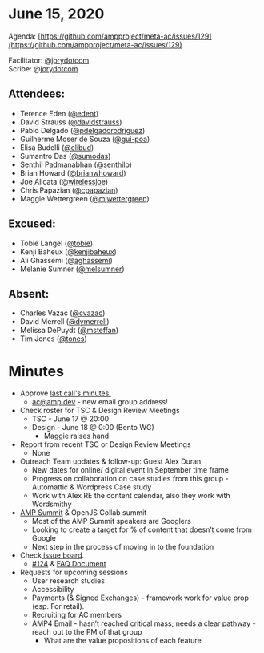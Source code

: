 # **June 15, 2020**

Agenda: [https://github.com/ampproject/meta-ac/issues/129](https://github.com/ampproject/meta-ac/issues/129)

Facilitator: [@jorydotcom][jorydotcom]  
Scribe: [@jorydotcom][jorydotcom]

## **Attendees:**

*   Terence Eden ([@edent][edent])
*   David Strauss ([@davidstrauss][davidstrauss])
*   Pablo Delgado ([@pdelgadorodriguez][pdelgadorodriguez])
*   Guilherme Moser de Souza ([@gui-poa][gui-poa])
*   Elisa Budelli ([@elibud][elibud])
*   Sumantro Das ([@sumodas][sumodas])
*   Senthil Padmanabhan ([@senthilp][senthilp])
*   Brian Howard ([@brianwhoward][brianwhoward])
*   Joe Alicata ([@wirelessjoe][wirelessjoe])
*   Chris Papazian ([@cpapazian][cpapazian])
*   Maggie Wettergreen ([@mjwettergreen][mjwettergreen])

## **Excused:**

*   Tobie Langel ([@tobie][tobie])
*   Kenji Baheux ([@kenjibaheux][kenjibaheux])
*   Ali Ghassemi ([@aghassemi][aghassemi])
*   Melanie Sumner ([@melsumner][melsumner])

## **Absent:**

*   Charles Vazac ([@cvazac][cvazac])
*   David Merrell ([@dymerrell][dymerrell])
*   Melissa DePuydt ([@msteffan][msteffan])
*   Tim Jones ([@tones][tones])

# **Minutes**

*   Approve [last call's minutes.](https://github.com/ampproject/meta-ac/pull/130)
    *   ac@amp.dev - new email group address!
*   Check roster for TSC & Design Review Meetings
    *   TSC - June 17 @ 20:00
    *   Design - June 18 @ 0:00 (Bento WG)
        *   Maggie raises hand
*   Report from recent TSC or Design Review Meetings
    *   None
*   Outreach Team updates & follow-up: Guest Alex Duran
    *   New dates for online/ digital event in September time frame 
    *   Progress on collaboration on case studies from this group - Automattic & Wordpress Case study
    *   Work with Alex RE the content calendar, also they work with Wordsmithy
*   [AMP Summit](https://docs.google.com/spreadsheets/d/1GY9qNrjxM6Ro-jFSGscL11sKQA46msRMdSrQMhTL8K0/edit#gid=461228868) & OpenJS Collab summit
    *   Most of the AMP Summit speakers are Googlers
    *   Looking to create a target for % of content that doesn’t come from Google
    *   Next step in the process of moving in to the foundation
*   Check[ issue board](https://github.com/ampproject/meta-ac/projects/2).
    *   [#124](https://github.com/ampproject/meta-ac/issues/124) & [FAQ Document](https://docs.google.com/document/d/15SBggPGOT-qIVJ7fl3yqGtLrY26lTJT3NQlgeqdfnhQ/edit?ts=5edfc7f5)
*   Requests for upcoming sessions
    *   User research studies
    *   Accessibility 
    *   Payments (& Signed Exchanges) - framework work for value prop (esp. For retail). 
    *   Recruiting for AC members 
    *   AMP4 Email - hasn’t reached critical mass; needs a clear pathway - reach out to the PM of that group 
        *   What are the value propositions of each feature

[tobie]: https://github.com/tobie
[wirelessjoe]: https://github.com/wirelessjoe
[cvazac]: https://github.com/cvazac
[gui-poa]: https://github.com/gui-poa
[levidurfee]: https://github.com/levidurfee
[sumodas]: https://github.com/sumodas
[edent]: https://github.com/edent
[senthilp]: https://github.com/senthilp
[tones]: https://github.com/tones
[kenjibaheux]: https://github.com/kenjibaheux
[elibud]: https://github.com/elibud
[pdelgadorodriguez]: https://github.com/pdelgadorodriguez
[dymerrell]: https://github.com/dymerrell
[mjwettergreen]: https://github.com/mjwettergreen
[melsumner]: https://github.com/melsumner
[msteffan]: https://github.com/msteffan
[TedShuter]: https://github.com/TedShuter
[aghassemi]: https://github.com/aghassemi
[jorydotcom]: https://github.com/jorydotcom
[brianwhoward]: https://github.com/brianwhoward
[nainar]: https://github.com/nainar
[DavidStrauss]: https://github.com/DavidStrauss
[cpapazian]: https://github.com/cpapazian
[dvoytenko]: https://github.com/dvoytenko
[rudygalfi]: https://github.com/rudygalfi
